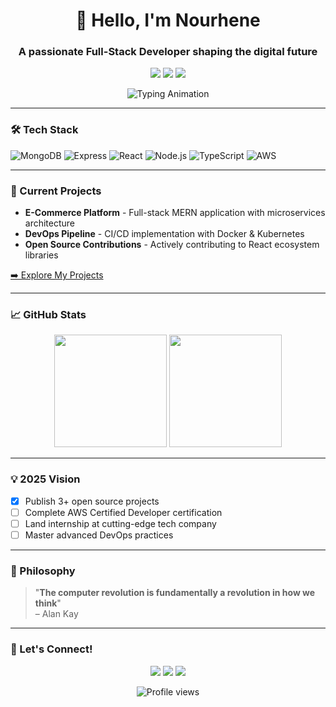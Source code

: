 <h1 align="center">👋 Hello, I'm Nourhene</h1>
<h3 align="center">A passionate Full-Stack Developer shaping the digital future</h3>

<p align="center">
  <a href="[Your Portfolio URL]"><img src="https://img.shields.io/badge/Portfolio-%23000000.svg?style=for-the-badge&logo=react&logoColor=61DAFB"/></a>
  <a href="[Your LinkedIn URL]"><img src="https://img.shields.io/badge/LinkedIn-0077B5?style=for-the-badge&logo=linkedin&logoColor=white"/></a>
  <a href="mailto:[Your Email]"><img src="https://img.shields.io/badge/Email-D14836?style=for-the-badge&logo=gmail&logoColor=white"/></a>
</p>

<div align="center">
  <img src="https://readme-typing-svg.demolab.com?font=Fira+Code&pause=1000&color=58A6FF&center=true&vCenter=true&width=435&lines=Full-Stack+JS+Developer;MERN+Stack+Enthusiast;Open+Source+Contributor;Continuous+Learner" alt="Typing Animation" />
</div>

---

### 🛠️ Tech Stack

![MongoDB](https://img.shields.io/badge/MongoDB-47A248?style=for-the-badge&logo=mongodb&logoColor=white)
![Express](https://img.shields.io/badge/Express-000000?style=for-the-badge&logo=express&logoColor=white)
![React](https://img.shields.io/badge/React-20232A?style=for-the-badge&logo=react&logoColor=61DAFB)
![Node.js](https://img.shields.io/badge/Node.js-339933?style=for-the-badge&logo=nodedotjs&logoColor=white)
![TypeScript](https://img.shields.io/badge/TypeScript-007ACC?style=for-the-badge&logo=typescript&logoColor=white)
![AWS](https://img.shields.io/badge/AWS-232F3E?style=for-the-badge&logo=amazonaws&logoColor=white)

---

### 🚀 Current Projects

- **E-Commerce Platform** - Full-stack MERN application with microservices architecture
- **DevOps Pipeline** - CI/CD implementation with Docker & Kubernetes
- **Open Source Contributions** - Actively contributing to React ecosystem libraries

[➡️ Explore My Projects](https://github.com/[YourUsername]?tab=repositories)

---

### 📈 GitHub Stats

<div align="center">
  <img height="180em" src="https://github-readme-stats.vercel.app/api?username=[YourUsername]&show_icons=true&theme=react&count_private=true"/>
  <img height="180em" src="https://github-readme-streak-stats.herokuapp.com/?user=[YourUsername]&theme=react"/>
</div>

---

### 💡 2025 Vision

- [x] Publish 3+ open source projects
- [ ] Complete AWS Certified Developer certification
- [ ] Land internship at cutting-edge tech company
- [ ] Master advanced DevOps practices

---

### 🤔 Philosophy

> "**The computer revolution is fundamentally a revolution in how we think**"  
> – Alan Kay

---

### 🌱 Let's Connect!

<p align="center">
  <a href="[Your Twitter URL]"><img src="https://img.shields.io/badge/Twitter-1DA1F2?style=for-the-badge&logo=twitter&logoColor=white"/></a>
  <a href="[Your Dev.to URL]"><img src="https://img.shields.io/badge/dev.to-0A0A0A?style=for-the-badge&logo=devdotto&logoColor=white"/></a>
  <a href="[Your Blog URL]"><img src="https://img.shields.io/badge/Medium-12100E?style=for-the-badge&logo=medium&logoColor=white"/></a>
</p>

<p align="center">
  <img src="https://komarev.com/ghpvc/?username=[YourUsername]&label=Profile+Views&color=0e75b6&style=flat" alt="Profile views" />
</p>
